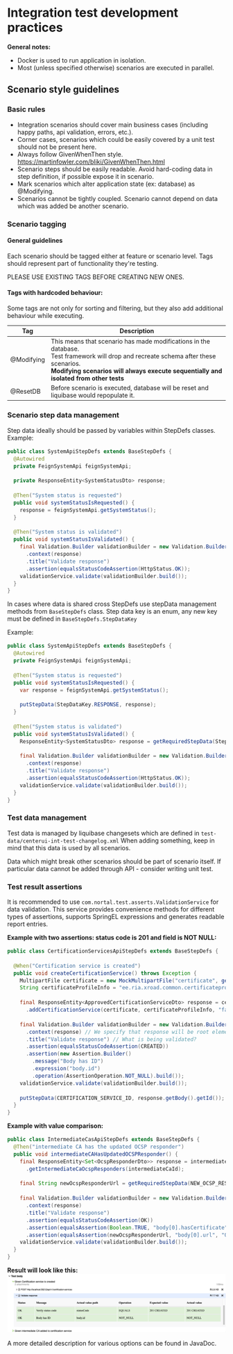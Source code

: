 # Integration test development practices

**General notes:**

* Docker is used to run application in isolation.
* Most (unless specified otherwise) scenarios are executed in parallel.

## Scenario style guidelines

### Basic rules

* Integration scenarios should cover main business cases (including happy paths, api validation, errors, etc.).
* Corner cases, scenarios which could be easily covered by a unit test should not be present here.
* Always follow GivenWhenThen style. https://martinfowler.com/bliki/GivenWhenThen.html
* Scenario steps should be easily readable. Avoid hard-coding data in step definition, if possible expose it in
  scenario.
* Mark scenarios which alter application state (ex: database) as @Modifying.
* Scenarios cannot be tightly coupled. Scenario cannot depend on data which was added be another scenario.

### Scenario tagging

#### General guidelines

Each scenario should be tagged either at feature or scenario level. Tags should represent part of functionality they're
testing.

PLEASE USE EXISTING TAGS BEFORE CREATING NEW ONES.

#### Tags with hardcoded behaviour:

Some tags are not only for sorting and filtering, but they also add additional behaviour while executing.

| Tag        | Description                                                                                                                                                                                                                          |
|------------|--------------------------------------------------------------------------------------------------------------------------------------------------------------------------------------------------------------------------------------|
| @Modifying | This means that scenario has made modifications in the database. <br/>Test framework will drop and recreate schema after these scenarios.<br/>**Modifying scenarios will always execute sequentially and isolated from other tests** |
| @ResetDB   | Before scenario is executed, database will be reset and liquibase would repopulate it.                                                                                                                                               |

### Scenario step data management

Step data ideally should be passed by variables within StepDefs classes. Example:

```java
public class SystemApiStepDefs extends BaseStepDefs {
  @Autowired
  private FeignSystemApi feignSystemApi;

  private ResponseEntity<SystemStatusDto> response;

  @Then("System status is requested")
  public void systemStatusIsRequested() {
    response = feignSystemApi.getSystemStatus();
  }

  @Then("System status is validated")
  public void systemStatusIsValidated() {
    final Validation.Builder validationBuilder = new Validation.Builder()
      .context(response)
      .title("Validate response")
      .assertion(equalsStatusCodeAssertion(HttpStatus.OK));
    validationService.validate(validationBuilder.build());
  }
}
```

In cases where data is shared cross StepDefs use stepData management methods from `BaseStepDefs` class.
Step data key is an enum, any new key must be defined in `BaseStepDefs.StepDataKey`

Example:

```java
public class SystemApiStepDefs extends BaseStepDefs {
  @Autowired
  private FeignSystemApi feignSystemApi;

  @Then("System status is requested")
  public void systemStatusIsRequested() {
    var response = feignSystemApi.getSystemStatus();

    putStepData(StepDataKey.RESPONSE, response);
  }

  @Then("System status is validated")
  public void systemStatusIsValidated() {
    ResponseEntity<SystemStatusDto> response = getRequiredStepData(StepDataKey.RESPONSE);

    final Validation.Builder validationBuilder = new Validation.Builder()
      .context(response)
      .title("Validate response")
      .assertion(equalsStatusCodeAssertion(HttpStatus.OK));
    validationService.validate(validationBuilder.build());
  }
}

```

### Test data management

Test data is managed by liquibase changesets which are defined in `test-data/centerui-int-test-changelog.xml`
When adding something, keep in mind that this data is used by all scenarios.

Data which might break other scenarios should be part of scenario itself.
If particular data cannot be added through API - consider writing unit test.

### Test result assertions

It is recommended to use `com.nortal.test.asserts.ValidationService` for data validation.
This service provides convenience methods for different types of assertions, supports SpringEL expressions and generates
readable report entries.

**Example with two assertions: status code is 201 and field is NOT NULL:**

```java
public class CertificationServicesApiStepDefs extends BaseStepDefs {

  @When("Certification service is created")
  public void createCertificationService() throws Exception {
    MultipartFile certificate = new MockMultipartFile("certificate", generateAuthCert());
    String certificateProfileInfo = "ee.ria.xroad.common.certificateprofile.impl.FiVRKCertificateProfileInfoProvider";

    final ResponseEntity<ApprovedCertificationServiceDto> response = certificationServicesApi
      .addCertificationService(certificate, certificateProfileInfo, "false");

    final Validation.Builder validationBuilder = new Validation.Builder()
      .context(response) // We specify that response will be root element for SpEL expressions.
      .title("Validate response") // What is being validated?
      .assertion(equalsStatusCodeAssertion(CREATED))
      .assertion(new Assertion.Builder()
        .message("Body has ID")
        .expression("body.id")
        .operation(AssertionOperation.NOT_NULL).build());
    validationService.validate(validationBuilder.build());

    putStepData(CERTIFICATION_SERVICE_ID, response.getBody().getId());
  }
}
```

**Example with value comparison:**

```java
public class IntermediateCasApiStepDefs extends BaseStepDefs {
  @Then("intermediate CA has the updated OCSP responder")
  public void intermediateCAHasUpdatedOCSPResponder() {
    final ResponseEntity<Set<OcspResponderDto>> response = intermediateCasApi
      .getIntermediateCaOcspResponders(intermediateCaId);

    final String newOcspResponderUrl = getRequiredStepData(NEW_OCSP_RESPONDER_URL);

    final Validation.Builder validationBuilder = new Validation.Builder()
      .context(response)
      .title("Validate response")
      .assertion(equalsStatusCodeAssertion(OK))
      .assertion(equalsAssertion(Boolean.TRUE, "body[0].hasCertificate", "Verify OCSP responder has certificate"))
      .assertion(equalsAssertion(newOcspResponderUrl, "body[0].url", "OCSP responder url matches"));
    validationService.validate(validationBuilder.build());
  }
}
```

**Result will look like this:**
![img.png](src/intTest/doc/assets/validation-result-example.png)

A more detailed description for various options can be found in JavaDoc.

